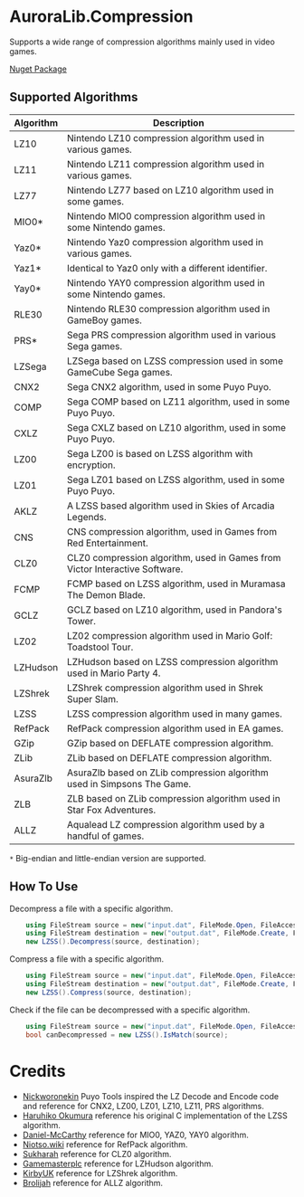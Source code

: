 # AuroraLib.Compression

Supports a wide range of compression algorithms mainly used in video games.

[Nuget Package](https://www.nuget.org/packages/AuroraLib.Compression)

## Supported Algorithms

| Algorithm      | Description                                                                |
|----------------|----------------------------------------------------------------------------|
| LZ10           | Nintendo LZ10 compression algorithm used in various games.                 |
| LZ11           | Nintendo LZ11 compression algorithm used in various games.                 |
| LZ77           | Nintendo LZ77 based on LZ10 algorithm used in some games.                  |
| MIO0*          | Nintendo MIO0 compression algorithm used in some Nintendo games.           |
| Yaz0*          | Nintendo Yaz0 compression algorithm used in various games.                 |
| Yaz1*          | Identical to Yaz0 only with a different identifier.                        |
| Yay0*          | Nintendo YAY0 compression algorithm used in some Nintendo games.           |
| RLE30          | Nintendo RLE30 compression algorithm used in GameBoy games.                |
| PRS*           | Sega PRS compression algorithm used in various Sega games.                 |
| LZSega         | LZSega based on LZSS compression used in some GameCube Sega games.         |
| CNX2           | Sega CNX2 algorithm, used in some Puyo Puyo.                               |
| COMP           | Sega COMP based on LZ11 algorithm, used in some Puyo Puyo.                 |
| CXLZ           | Sega CXLZ based on LZ10 algorithm, used in some Puyo Puyo.                 |
| LZ00           | Sega LZ00 is based on LZSS algorithm with encryption.                      |
| LZ01           | Sega LZ01 based on LZSS algorithm, used in some Puyo Puyo.                 |
| AKLZ           | A LZSS based algorithm used in Skies of Arcadia Legends.                   |
| CNS            | CNS compression algorithm, used in Games from Red Entertainment.           |
| CLZ0           | CLZ0 compression algorithm, used in Games from Victor Interactive Software.|
| FCMP           | FCMP based on LZSS algorithm, used in Muramasa The Demon Blade.            |
| GCLZ           | GCLZ based on LZ10 algorithm, used in Pandora's Tower.                     |
| LZ02           | LZ02 compression algorithm used in Mario Golf: Toadstool Tour.             |
| LZHudson       | LZHudson based on LZSS compression algorithm used in Mario Party 4.        |
| LZShrek        | LZShrek compression algorithm used in Shrek Super Slam.                    |
| LZSS           | LZSS compression algorithm used in many games.                             |
| RefPack        | RefPack compression algorithm used in EA games.                            |
| GZip           | GZip based on DEFLATE compression algorithm.                               |
| ZLib           | ZLib based on DEFLATE compression algorithm.                               |
| AsuraZlb       | AsuraZlb based on ZLib compression algorithm used in Simpsons The Game.    |
| ZLB            | ZLB based on ZLib compression algorithm used in Star Fox Adventures.       |
| ALLZ           | Aqualead LZ compression algorithm used by a handful of games.              |

 `*` Big-endian and little-endian version are supported.
 
## How To Use

Decompress a file with a specific algorithm.
``` csharp
    using FileStream source = new("input.dat", FileMode.Open, FileAccess.Read, FileShare.Read);
    using FileStream destination = new("output.dat", FileMode.Create, FileAccess.ReadWrite, FileShare.None);
    new LZSS().Decompress(source, destination);
```

Compress a file with a specific algorithm.
``` csharp
    using FileStream source = new("input.dat", FileMode.Open, FileAccess.Read, FileShare.Read);
    using FileStream destination = new("output.dat", FileMode.Create, FileAccess.ReadWrite, FileShare.None);
    new LZSS().Compress(source, destination);
```

Check if the file can be decompressed with a specific algorithm.
``` csharp
    using FileStream source = new("input.dat", FileMode.Open, FileAccess.Read, FileShare.Read);
    bool canDecompressed = new LZSS().IsMatch(source);
```
# Credits

- [Nickworonekin](https://github.com/nickworonekin/puyotools) Puyo Tools inspired the LZ Decode and Encode code and reference for CNX2, LZ00, LZ01, LZ10, LZ11, PRS algorithms.
- [Haruhiko Okumura](https://oku.edu.mie-u.ac.jp/) reference his original C implementation of the LZSS algorithm.
- [Daniel-McCarthy](https://github.com/Daniel-McCarthy/Mr-Peeps-Compressor) reference for MIO0, YAZ0, YAY0 algorithm.
- [Niotso.wiki](http://wiki.niotso.org/RefPack) reference for RefPack algorithm.
- [Sukharah](https://github.com/sukharah/CLZ-Compression) reference for CLZ0 algorithm.
- [Gamemasterplc](https://github.com/gamemasterplc/mpbintools/blob/master/bindump.c#L240C6-L240C21) reference for LZHudson algorithm.
- [KirbyUK](https://github.com/ShrekBoards/shrek-superslam/blob/master/src/compression.rs#L66) reference for LZShrek algorithm.
- [Brolijah](https://github.com/Brolijah/Aqualead_LZSS) reference for ALLZ algorithm.

